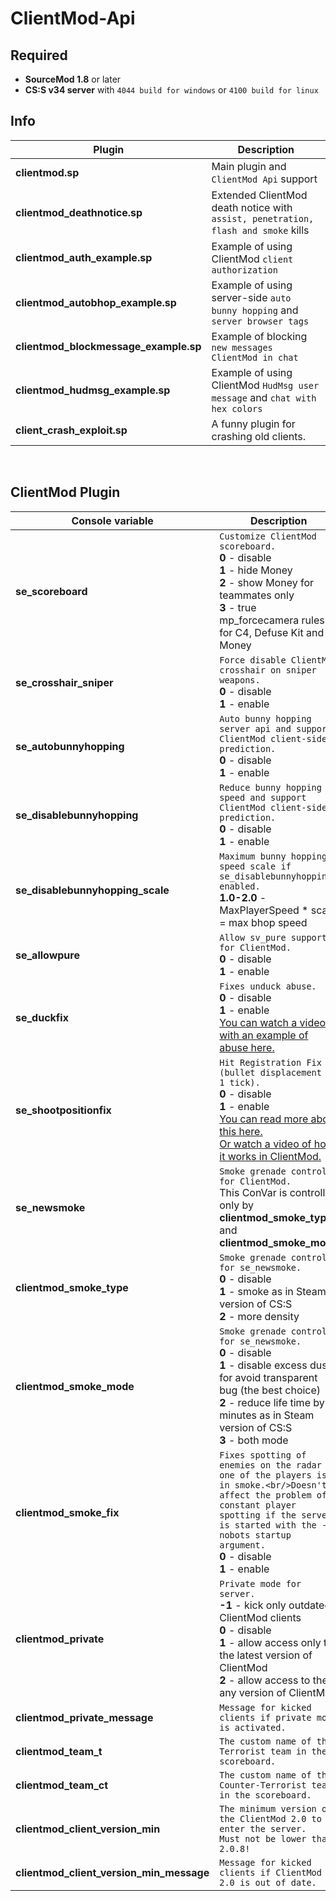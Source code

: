 # ClientMod-Api

## Required
- **SourceMod 1.8** or later
- **CS:S v34 server** with ``4044 build for windows`` or ``4100 build for linux``

## Info
| Plugin | Description |
| --- | --- |
| **clientmod.sp** | Main plugin and ``ClientMod Api`` support |
| **clientmod_deathnotice.sp** | Extended ClientMod death notice with ``assist, penetration, flash and smoke`` kills |
| **clientmod_auth_example.sp** | Example of using ClientMod ``client authorization`` |
| **clientmod_autobhop_example.sp** | Example of using server-side ``auto bunny hopping`` and ``server browser tags`` |
| **clientmod_blockmessage_example.sp** | Example of blocking ``new messages ClientMod in chat`` |
| **clientmod_hudmsg_example.sp** | Example of using ClientMod ``HudMsg user message`` and ``chat with hex colors`` |
| **client_crash_exploit.sp** | A funny plugin for crashing old clients. |

<br/>

## ClientMod Plugin
| Console variable | Description |
| --- | --- |
| **se_scoreboard** | ``Customize ClientMod scoreboard.``<br/>**0** - disable<br/>**1** - hide Money<br/>**2** - show Money for teammates only<br/>**3** - true mp_forcecamera rules for C4, Defuse Kit and Money|
| **se_crosshair_sniper** | ``Force disable ClientMod crosshair on sniper weapons.``<br/>**0** - disable<br/>**1** - enable<br/> |
| **se_autobunnyhopping** | ``Auto bunny hopping server api and support ClientMod client-side prediction.``<br/>**0** - disable<br/>**1** - enable |
| **se_disablebunnyhopping** | ``Reduce bunny hopping speed and support ClientMod client-side prediction.``<br/>**0** - disable<br/>**1** - enable |
| **se_disablebunnyhopping_scale** | ``Maximum bunny hopping speed scale if se_disablebunnyhopping enabled.``<br/>**1.0-2.0** - MaxPlayerSpeed * scale = max bhop speed |
| **se_allowpure** | ``Allow sv_pure support for ClientMod.``<br/>**0** - disable<br/>**1** - enable |
| **se_duckfix** | ``Fixes unduck abuse.``<br/>**0** - disable<br/>**1** - enable<br/>[You can watch a video with an example of abuse here.](https://youtu.be/VFKVUzjzI7Y) |
| **se_shootpositionfix** | ``Hit Registration Fix (bullet displacement by 1 tick).``<br/>**0** - disable<br/>**1** - enable<br/>[You can read more about this here.](https://github.com/ValveSoftware/source-sdk-2013/pull/442)<br/>[Or watch a video of how it works in ClientMod.](https://youtu.be/mwBOGDJ3u34) |
| **se_newsmoke** | ``Smoke grenade control for ClientMod.``<br/>This ConVar is controlled only by **clientmod_smoke_type** and **clientmod_smoke_mode** |
| **clientmod_smoke_type** | ``Smoke grenade control for se_newsmoke.``<br/>**0** - disable<br/>**1** - smoke as in Steam version of CS:S<br/>**2** - more density |
| **clientmod_smoke_mode** | ``Smoke grenade control for se_newsmoke.``<br/>**0** - disable<br/>**1** - disable excess dust for avoid transparent bug (the best choice)<br/>**2** - reduce life time by 2 minutes as in Steam version of CS:S<br/>**3** - both mode |
| **clientmod_smoke_fix** | ``Fixes spotting of enemies on the radar if one of the players is in smoke.<br/>Doesn't affect the problem of constant player spotting if the server is started with the -nobots startup argument.``<br/>**0** - disable<br/>**1** - enable<br/> |
| **clientmod_private** | ``Private mode for server.``<br/>**-1** - kick only outdated ClientMod clients<br/>**0** - disable<br/>**1** - allow access only to the latest version of ClientMod<br/>**2** - allow access to the any version of ClientMod |
| **clientmod_private_message** | ``Message for kicked clients if private mode is activated.`` |
| **clientmod_team_t** | ``The custom name of the Terrorist team in the scoreboard.`` |
| **clientmod_team_ct** | ``The custom name of the Counter-Terrorist team in the scoreboard.`` |
| **clientmod_client_version_min** | ``The minimum version of the ClientMod 2.0 to enter the server.``<br/>``Must not be lower than 2.0.8!`` |
| **clientmod_client_version_min_message** | ``Message for kicked clients if ClientMod 2.0 is out of date.`` |



